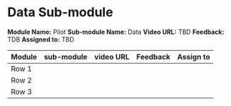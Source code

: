 # Data Sub-module

**Module Name:** Pilot
**Sub-module Name:** Data 
**Video URL:** TBD
**Feedback:** TDB
**Assigned to:** TBD

| Module  | sub-module | video URL | Feedback | Assign to |
| ---- | --- | --- | --- | --- |
| Row 1 |  |
| Row 2 |  |
| Row 3 |  |
